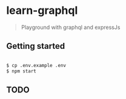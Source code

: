 # learn-graphql

> Playground with graphql and expressJs

## Getting started

```bash

$ cp .env.example .env
$ npm start

```

## TODO
